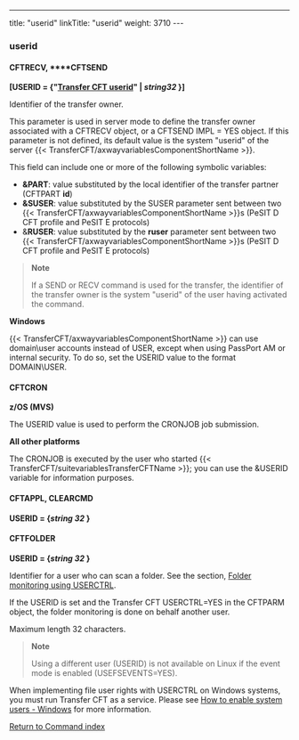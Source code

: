 ---
title: "userid"
linkTitle: "userid"
weight: 3710
---<span id="userid"></span>

### userid

<span id="userid_CFTRECV"></span>

#### CFTRECV, **<span id="userid_CFTSEND"></span>**CFTSEND

******[USERID =
{"<u>Transfer CFT userid</u>" &#124; *string32* }]******

Identifier of the transfer owner.

This parameter is used in server mode
to define the transfer owner associated with a CFTRECV object, or a CFTSEND
IMPL = YES object. If this parameter is not defined, its default value
is the system "userid" of the server {{< TransferCFT/axwayvariablesComponentShortName  >}}.

This field can include one or more of the following symbolic variables:

* ****&PART****:
    value substituted by the local identifier of the transfer partner (CFTPART
    ****id****)
* ****&SUSER****:
    value substituted by the SUSER parameter sent between two {{< TransferCFT/axwayvariablesComponentShortName >}}s (PeSIT D CFT profile and PeSIT E protocols)
* &****RUSER****:
    value substituted by the ****ruser****
    parameter sent between two {{< TransferCFT/axwayvariablesComponentShortName >}}s (PeSIT D CFT profile
    and PeSIT E protocols)

> **Note**
>
> If a SEND or RECV command is used for the transfer, the identifier
> of the transfer owner is the system "userid" of the user having
> activated the command.

****Windows****

{{< TransferCFT/axwayvariablesComponentShortName  >}} can use domain\\user accounts instead of USER, except when using PassPort AM or internal security. To do so, set the USERID value to the format DOMAIN\\USER.

#### CFTCRON

****z/OS (MVS)****

The USERID value is used to perform the CRONJOB job submission.

****All other platforms****

The CRONJOB is executed by the user who started {{< TransferCFT/suitevariablesTransferCFTName  >}}; you can use the &USERID variable for information purposes.

#### CFTAPPL, CLEARCMD

******USERID = {*string 32*
}******

#### CFTFOLDER

******USERID = {*string 32*
}******

Identifier for a user who can scan a folder. See the section, [Folder monitoring using USERCTRL](../../../../app_integration_intro/intro_folder_monitor/configure_folder_monitoring#Folder2).

If the USERID is set and the Transfer CFT USERCTRL=YES in the CFTPARM object, the folder monitoring is done on behalf another user.

Maximum length 32 characters.

> **Note**
>
> Using a different user (USERID) is not available on Linux if the event mode is enabled (USEFSEVENTS=YES).

When implementing file user rights with USERCTRL on Windows systems, you must run Transfer CFT as a service. Please see [How to enable system users - Windows](../../../../cft_intro_install/windows_install_start_here/windows_install_start_here/running_cft_for_the_first_time_windows/add_system_user_windows) for more information.

[Return to Command index](../../)
